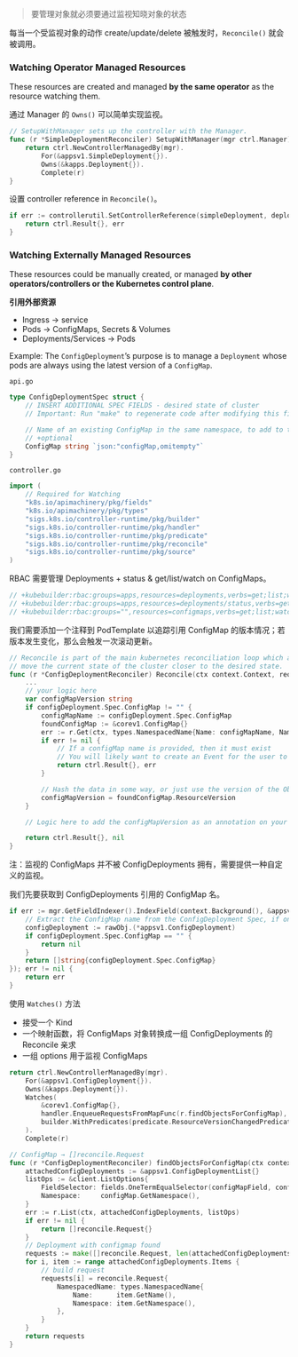 > 要管理对象就必须要通过监视知晓对象的状态

每当一个受监视对象的动作 create/update/delete 被触发时，`Reconcile()` 就会被调用。

### Watching Operator Managed Resources

These resources are created and managed **by the same operator** as the resource watching them.

通过 Manager 的 `Owns()` 可以简单实现监视。

```go
// SetupWithManager sets up the controller with the Manager.
func (r *SimpleDeploymentReconciler) SetupWithManager(mgr ctrl.Manager) error {
    return ctrl.NewControllerManagedBy(mgr).
        For(&appsv1.SimpleDeployment{}).
        Owns(&kapps.Deployment{}).
        Complete(r)
}
```

设置 controller reference in `Reconcile()`。

```go
if err := controllerutil.SetControllerReference(simpleDeployment, deployment, r.scheme); err != nil {
    return ctrl.Result{}, err
}
```

### Watching Externally Managed Resources

These resources could be manually created, or managed **by other operators/controllers or the Kubernetes control plane**.

**引用外部资源**

- Ingress → service
- Pods → ConfigMaps, Secrets & Volumes
- Deployments/Services → Pods

Example: The `ConfigDeployment`’s purpose is to manage a `Deployment` whose pods are always using the latest version of a `ConfigMap`.

`api.go`

```go
type ConfigDeploymentSpec struct {
    // INSERT ADDITIONAL SPEC FIELDS - desired state of cluster
    // Important: Run "make" to regenerate code after modifying this file

    // Name of an existing ConfigMap in the same namespace, to add to the deployment
    // +optional
    ConfigMap string `json:"configMap,omitempty"`
}
```

`controller.go`

```go
import (
	// Required for Watching
    "k8s.io/apimachinery/pkg/fields"
    "k8s.io/apimachinery/pkg/types"
    "sigs.k8s.io/controller-runtime/pkg/builder"
    "sigs.k8s.io/controller-runtime/pkg/handler"   
    "sigs.k8s.io/controller-runtime/pkg/predicate" 
    "sigs.k8s.io/controller-runtime/pkg/reconcile" 
    "sigs.k8s.io/controller-runtime/pkg/source" 
)
```

RBAC 需要管理 Deployments + status & get/list/watch on ConfigMaps。

```go
// +kubebuilder:rbac:groups=apps,resources=deployments,verbs=get;list;watch;create;update;patch;delete
// +kubebuilder:rbac:groups=apps,resources=deployments/status,verbs=get
// +kubebuilder:rbac:groups="",resources=configmaps,verbs=get;list;watch
```

我们需要添加一个注释到 PodTemplate 以追踪引用 ConfigMap 的版本情况；若版本发生变化，那么会触发一次滚动更新。

```go
// Reconcile is part of the main kubernetes reconciliation loop which aims to
// move the current state of the cluster closer to the desired state.
func (r *ConfigDeploymentReconciler) Reconcile(ctx context.Context, req ctrl.Request) (ctrl.Result, error) {
    ...
    // your logic here
    var configMapVersion string
    if configDeployment.Spec.ConfigMap != "" {
        configMapName := configDeployment.Spec.ConfigMap
        foundConfigMap := &corev1.ConfigMap{}
        err := r.Get(ctx, types.NamespacedName{Name: configMapName, Namespace: configDeployment.Namespace}, foundConfigMap)
        if err != nil {
            // If a configMap name is provided, then it must exist
            // You will likely want to create an Event for the user to understand why their reconcile is failing.
            return ctrl.Result{}, err
        }

        // Hash the data in some way, or just use the version of the Object
        configMapVersion = foundConfigMap.ResourceVersion
    }

    // Logic here to add the configMapVersion as an annotation on your Deployment Pods.

    return ctrl.Result{}, nil
}
```

注：监视的 ConfigMaps 并不被 ConfigDeployments 拥有，需要提供一种自定义的监视。

我们先要获取到 ConfigDeployments 引用的 ConfigMap 名。

```go
if err := mgr.GetFieldIndexer().IndexField(context.Background(), &appsv1.ConfigDeployment{}, configMapField, func(rawObj client.Object) []string {
    // Extract the ConfigMap name from the ConfigDeployment Spec, if one is provided
    configDeployment := rawObj.(*appsv1.ConfigDeployment)
    if configDeployment.Spec.ConfigMap == "" {
        return nil
    }
    return []string{configDeployment.Spec.ConfigMap}
}); err != nil {
    return err
}
```

使用 `Watches()` 方法

- 接受一个 Kind
- 一个映射函数，将 ConfigMaps 对象转换成一组 ConfigDeployments 的 Reconcile 亲求
- 一组 options 用于监视 ConfigMaps

```go
return ctrl.NewControllerManagedBy(mgr).
    For(&appsv1.ConfigDeployment{}).
    Owns(&kapps.Deployment{}).
    Watches(
        &corev1.ConfigMap{},
        handler.EnqueueRequestsFromMapFunc(r.findObjectsForConfigMap),
        builder.WithPredicates(predicate.ResourceVersionChangedPredicate{}),
    ).
    Complete(r)
```

```go
// ConfigMap → []reconcile.Request
func (r *ConfigDeploymentReconciler) findObjectsForConfigMap(ctx context.Context, configMap client.Object) []reconcile.Request {
    attachedConfigDeployments := &appsv1.ConfigDeploymentList{}
    listOps := &client.ListOptions{
        FieldSelector: fields.OneTermEqualSelector(configMapField, configMap.GetName()),
        Namespace:     configMap.GetNamespace(),
    }
    err := r.List(ctx, attachedConfigDeployments, listOps)
    if err != nil {
        return []reconcile.Request{}
    }
	// Deployment with configmap found
    requests := make([]reconcile.Request, len(attachedConfigDeployments.Items))
    for i, item := range attachedConfigDeployments.Items {
        // build request
        requests[i] = reconcile.Request{
            NamespacedName: types.NamespacedName{
                Name:      item.GetName(),
                Namespace: item.GetNamespace(),
            },
        }
    }
    return requests
}
```

